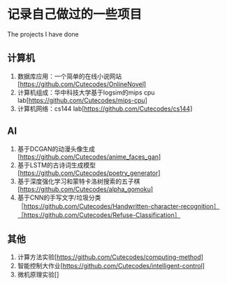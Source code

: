 # 记录自己做过的一些项目
The projects I have done
## 计算机
1. 数据库应用：一个简单的在线小说网站[https://github.com/Cutecodes/OnlineNovel]
2. 计算机组成：华中科技大学基于logsim的mips cpu lab[https://github.com/Cutecodes/mips-cpu]
3. 计算机网络：cs144 lab[https://github.com/Cutecodes/cs144]
## AI
1. 基于DCGAN的动漫头像生成[https://github.com/Cutecodes/anime_faces_gan]
2. 基于LSTM的古诗词生成模型[https://github.com/Cutecodes/poetry_generator]
3. 基于深度强化学习和蒙特卡洛树搜索的五子棋[https://github.com/Cutecodes/alpha_gomoku]
4. 基于CNN的手写文字/垃圾分类［https://github.com/Cutecodes/Handwritten-character-recognition］［https://github.com/Cutecodes/Refuse-Classification］
## 其他
1. 计算方法实验[https://github.com/Cutecodes/computing-method]
2. 智能控制大作业[https://github.com/Cutecodes/intelligent-control]
3. 微机原理实验[]
